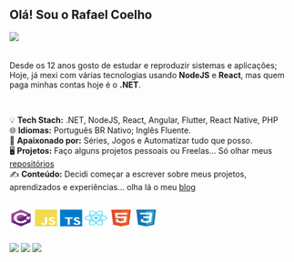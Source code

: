 ## Olá! Sou o Rafael Coelho
 <div>
  <a href="https://github.com/rafa-coelho">
  <img height="170em" src="https://github-readme-stats.vercel.app/api?username=rafa-coelho&show_icons=true&theme=dracula&include_all_commits=true&count_private=true"/>
 </a>
</div>

<br />


Desde os 12 anos gosto de estudar e reproduzir sistemas e aplicações; 
Hoje, já mexi com várias tecnologias usando **NodeJS** e **React**, mas quem paga minhas contas hoje é o **.NET**.


<br />

💡 **Tech Stach:** .NET, NodeJS, React, Angular, Flutter, React Native, PHP <br />
🌐 **Idiomas:** Português BR Nativo; Inglês Fluente. <br />
💓 **Apaixonado por:** Séries, Jogos e Automatizar tudo que posso. <br />
🖥️ **Projetos:** Faço alguns projetos pessoais ou Freelas... Só olhar meus [repositórios](https://github.com/rafa-coelho?tab=repositories) <br />
✍️ **Conteúdo:** Decidi começar a escrever sobre meus projetos, aprendizados e experiências... olha lá o meu [blog](https://racoelho.com.br/posts) <br />

<div style="display: inline_block"><br>
  <img align="center" alt="Rafa-Csharp" height="30" width="40" src="https://raw.githubusercontent.com/devicons/devicon/master/icons/csharp/csharp-original.svg"> 
  <img align="center" alt="Rafa-Js" height="30" width="40" src="https://raw.githubusercontent.com/devicons/devicon/master/icons/javascript/javascript-plain.svg">
  <img align="center" alt="Rafa-Ts" height="30" width="40" src="https://raw.githubusercontent.com/devicons/devicon/master/icons/typescript/typescript-plain.svg">
  <img align="center" alt="Rafa-React" height="30" width="40" src="https://raw.githubusercontent.com/devicons/devicon/master/icons/react/react-original.svg">
  <img align="center" alt="Rafa-HTML" height="30" width="40" src="https://raw.githubusercontent.com/devicons/devicon/master/icons/html5/html5-original.svg">
  <img align="center" alt="Rafa-CSS" height="30" width="40" src="https://raw.githubusercontent.com/devicons/devicon/master/icons/css3/css3-original.svg">
  
</div>
  
  ##
 
<div> 
  <a href="https://instagram.com/rafael.coelho_" target="_blank"><img src="https://img.shields.io/badge/-Instagram-%23E4405F?style=for-the-badge&logo=instagram&logoColor=white" target="_blank"></a>
  <a href = "mailto:rafaelcoelho8@gmail.com"><img src="https://img.shields.io/badge/-Gmail-%23333?style=for-the-badge&logo=gmail&logoColor=white" target="_blank"></a>
  <a href="https://www.linkedin.com/in/racobosi" target="_blank"><img src="https://img.shields.io/badge/-LinkedIn-%230077B5?style=for-the-badge&logo=linkedin&logoColor=white" target="_blank"></a> 
 
</div>
